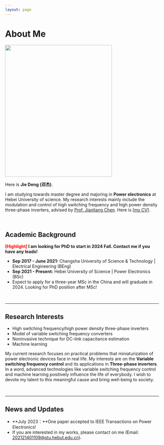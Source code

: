 ```yaml
---
layout: page
---
```


# About Me

<img src="https://Power4SOS.github.io/JieDeng.jpg" class="floatpic" width="350" height="431">

Here is **Jie Deng (邓杰)**.

I am studying towards master degree and majoring in **Power electronics** at Hebei University of science. My research interests mainly include the modulation and control of high switching frequency and high power density three-phase inverters, advised by [Prof. Jianliang Chen](https://ee.hebut.edu.cn/szdw/jsml/C/22f560b1df664d6eb9f01094159c11f2.html). Here is [[my CV](https://Power4SOS/file/CV-JieDeng.pdf)].

<br>

## Academic Background

**<font color='red'>[Highlight]</font> I am looking for PhD to start in 2024 Fall. Contact me if you have any leads!**

- **Sep 2017 - June 2021:** Changsha University of Science & Technology | Electrical Engineering (BEng)
- **Sep 2021 - Present:** Hebei University of Science | Power Electronics (BSc)
- Expect to apply for a three-year MSc in the China and will graduate in 2024. Looking for PhD position after MSc!

<br>

---

## Research Interests

- High switching frequency/high power density three-phase inverters
- Model of variable switching frequency converters
- Noninvasive technique for DC-link capacitance estimation
- Machine learning

My current research focuses on practical problems that miniaturization of power electronic devices face in real life. My interests are on the **Variable switching frequency control** and its applications in **Three-phase inverters**. In a word, advanced technologies like variable  switching frequency control and machine learning positively influence the life of everybody.  I wish to devote my talent to this meaningful cause and bring well-being to society.

<br>

---

## News and Updates

- **July 2023：**One paper accepted to IEEE Transactions on Power Electronics!
- If you are interested in my works, please contact on me (Email: 202121401109@stu.hebut.edu.cn).
